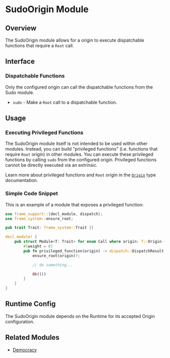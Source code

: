 # SudoOrigin Module

## Overview

The SudoOrigin module allows for a origin
to execute dispatchable functions that require a `Root` call.

## Interface

### Dispatchable Functions

Only the configured origin can call the dispatchable functions from the Sudo module.

* `sudo` - Make a `Root` call to a dispatchable function.

## Usage

### Executing Privileged Functions

The SudoOrigin module itself is not intended to be used within other modules.
Instead, you can build "privileged functions" (i.e. functions that require `Root` origin) in other modules.
You can execute these privileged functions by calling `sudo` from the configured origin.
Privileged functions cannot be directly executed via an extrinsic.

Learn more about privileged functions and `Root` origin in the [`Origin`] type documentation.

### Simple Code Snippet

This is an example of a module that exposes a privileged function:

```rust
use frame_support::{decl_module, dispatch};
use frame_system::ensure_root;

pub trait Trait: frame_system::Trait {}

decl_module! {
    pub struct Module<T: Trait> for enum Call where origin: T::Origin {
		#[weight = 0]
        pub fn privileged_function(origin) -> dispatch::DispatchResult {
            ensure_root(origin)?;

            // do something...

            Ok(())
        }
    }
}
```

## Runtime Config

The SudoOrigin module depends on the Runtime for its accepted Origin configuration.

## Related Modules

* [Democracy](https://docs.rs/pallet-democracy/latest/pallet_democracy/)

[`Call`]: ./enum.Call.html
[`Trait`]: ./trait.Trait.html
[`Origin`]: https://docs.substrate.dev/docs/substrate-types
